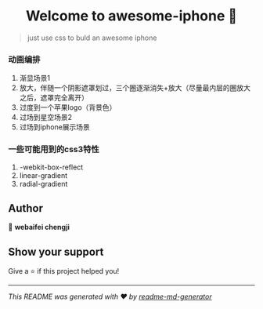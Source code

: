 <h1 align="center">Welcome to awesome-iphone 👋</h1>
<p>
</p>

> just use css to buld an awesome iphone

### 动画编排
1. 渐显场景1 
2. 放大，伴随一个阴影遮罩划过，三个圈逐渐消失+放大（尽量最内层的圈放大之后，遮罩完全离开）
3. 过度到一个苹果logo（背景色）
4. 过场到星空场景2
5. 过场到iphone展示场景

### 一些可能用到的css3特性
1. -webkit-box-reflect
2. linear-gradient
3. radial-gradient
## Author

👤 **webaifei chengji**


## Show your support

Give a ⭐️ if this project helped you!

***
_This README was generated with ❤️ by [readme-md-generator](https://github.com/kefranabg/readme-md-generator)_